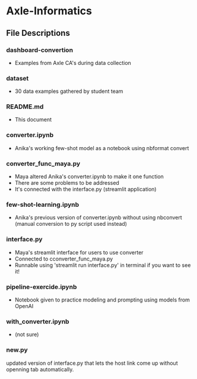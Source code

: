 # Axle-Informatics

## File Descriptions

### dashboard-convertion
- Examples from Axle CA's during data collection

### dataset
- 30 data examples gathered by student team 

### README.md 
- This document

### converter.ipynb
- Anika's working few-shot model as a notebook using nbformat convert 

### converter_func_maya.py
- Maya altered Anika's converter.ipynb to make it one function 
- There are some problems to be addressed 
- It's connected with the interface.py (streamlit application) 

### few-shot-learning.ipynb 
- Anika's previous version of converter.ipynb without using nbconvert (manual conversion to py script used instead)

### interface.py
- Maya's streamlit interface for users to use converter 
- Connected to cconverter_func_maya.py
- Runnable using 'streamlit run interface.py' in terminal if you want to see it!

### pipeline-exercide.ipynb
- Notebook given to practice modeling and prompting using models from OpenAI

### with_converter.ipynb 
- (not sure) 

### new.py
updated version of interface.py that lets the host link come up without openning tab automatically. 


